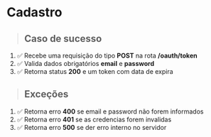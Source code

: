 # Cadastro

> ## Caso de sucesso

1. ✅  Recebe uma requisição do tipo **POST** na rota **/oauth/token**
2. ✅  Valida dados obrigatórios **email** e **password**
3. ✅  Retorna status **200** e um token com data de expira

> ## Exceções

1. ✅  Retorna erro **400** se email e password não forem informados
2. ✅  Retorna erro **401** se as credencias forem invalidas
3. ✅  Retorna erro **500** se der erro interno no servidor